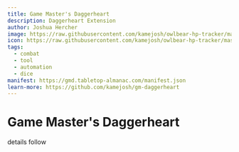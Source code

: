 ```yaml
---
title: Game Master's Daggerheart
description: Daggerheart Extension
author: Joshua Hercher
image: https://raw.githubusercontent.com/kamejosh/owlbear-hp-tracker/master/docs/GameMastersGrimoire.png
icon: https://raw.githubusercontent.com/kamejosh/owlbear-hp-tracker/master/public/GMG.svg
tags:
  - combat
  - tool
  - automation
  - dice
manifest: https://gmd.tabletop-almanac.com/manifest.json
learn-more: https://github.com/kamejosh/gm-daggerheart
---
```


# Game Master's Daggerheart

details follow